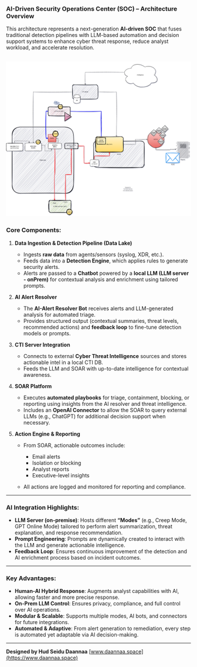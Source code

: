 ### AI-Driven Security Operations Center (SOC) – Architecture Overview

This architecture represents a next-generation **AI-driven SOC** that fuses traditional detection pipelines with LLM-based automation and decision support systems to enhance cyber threat response, reduce analyst workload, and accelerate resolution.

![AI-Driven SOC Architecture](linked-soc-ai.png)
---

### Core Components:

1. **Data Ingestion & Detection Pipeline (Data Lake)**

   * Ingests **raw data** from agents/sensors (syslog, XDR, etc.).
   * Feeds data into a **Detection Engine**, which applies rules to generate security alerts.
   * Alerts are passed to a **Chatbot** powered by a **local LLM (LLM server - onPrem)** for contextual analysis and enrichment using tailored prompts.

2. **AI Alert Resolver**

   * The **AI-Alert Resolver Bot** receives alerts and LLM-generated analysis for automated triage.
   * Provides structured output (contextual summaries, threat levels, recommended actions) and **feedback loop** to fine-tune detection models or prompts.

3. **CTI Server Integration**

   * Connects to external **Cyber Threat Intelligence** sources and stores actionable intel in a local CTI DB.
   * Feeds the LLM and SOAR with up-to-date intelligence for contextual awareness.

4. **SOAR Platform**

   * Executes **automated playbooks** for triage, containment, blocking, or reporting using insights from the AI resolver and threat intelligence.
   * Includes an **OpenAI Connector** to allow the SOAR to query external LLMs (e.g., ChatGPT) for additional decision support when necessary.

5. **Action Engine & Reporting**

   * From SOAR, actionable outcomes include:

     * Email alerts
     * Isolation or blocking
     * Analyst reports
     * Executive-level insights
   * All actions are logged and monitored for reporting and compliance.

---

### AI Integration Highlights:

* **LLM Server (on-premise)**: Hosts different **“Modes”** (e.g., Creep Mode, GPT Online Mode) tailored to perform alert summarization, threat explanation, and response recommendation.
* **Prompt Engineering**: Prompts are dynamically created to interact with the LLM and generate actionable intelligence.
* **Feedback Loop**: Ensures continuous improvement of the detection and AI enrichment process based on incident outcomes.

---

### Key Advantages:

* **Human-AI Hybrid Response**: Augments analyst capabilities with AI, allowing faster and more precise response.
* **On-Prem LLM Control**: Ensures privacy, compliance, and full control over AI operations.
* **Modular & Scalable**: Supports multiple modes, AI bots, and connectors for future integrations.
* **Automated & Adaptive**: From alert generation to remediation, every step is automated yet adaptable via AI decision-making.

---

**Designed by Hud Seidu Daannaa**
[www.daannaa.space](https://www.daannaa.space)

